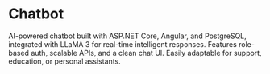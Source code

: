 # Chatbot
AI-powered chatbot built with ASP.NET Core, Angular, and PostgreSQL, integrated with LLaMA 3 for real-time intelligent responses. Features role-based auth, scalable APIs, and a clean chat UI. Easily adaptable for support, education, or personal assistants.
